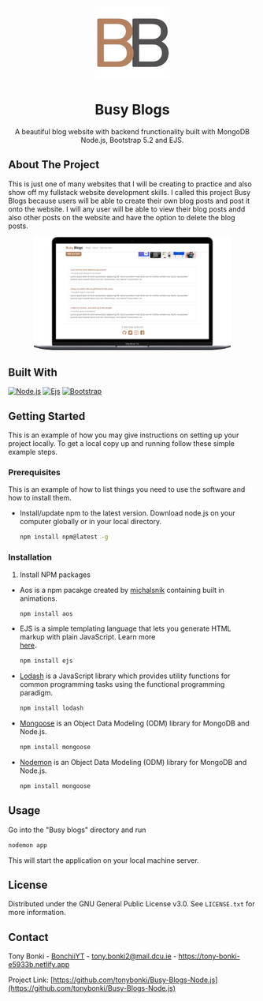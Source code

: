 <!-- PROJECT LOGO -->
<div align="center">
  <a href="https://github.com/tonybonki/Busy-Blogs-Node.js">
    <img src="public/tab-logo.png" alt="Logo" width="150" height="150">
  </a>

<h1 align="center">Busy Blogs</h1>

  <p align="center">
    A beautiful blog website with backend frunctionality built with MongoDB Node.js, Bootstrap 5.2 and EJS.
    <br />
  </p>
</div>


<!-- ABOUT THE PROJECT -->
## About The Project

This is just one of many websites that I will be creating to practice and also show off my fullstack website development skills. I called this project Busy Blogs because users will be able to create their own blog posts and post it onto the website. I will any user will be able to view their blog posts andd also other posts on the website and have the option to delete the blog posts.

<div align='center' class='flex-container'>
<img width='400' src="/public/blogs-img.png" alt="website-cover">

</div>




## Built With

 [![Node.js][Node.js]][Node-url]
 [![Ejs][Ejs.co]][Ejs-url]
 [![Bootstrap][Bootstrap.com]][Bootstrap-url]




<!-- GETTING STARTED -->
## Getting Started

This is an example of how you may give instructions on setting up your project locally.
To get a local copy up and running follow these simple example steps.

### Prerequisites

This is an example of how to list things you need to use the software and how to install them.
* Install/update npm to the latest version. Download node.js on your computer globally or in your local directory.
  ```sh
  npm install npm@latest -g
  ```

### Installation


1. Install NPM packages
* Aos is a npm pacakge created by 
[michalsnik](https://github.com/michalsnik/aos) containing built in animations. 
   ```sh
   npm install aos
   ```
* EJS is a simple templating language that lets you generate HTML markup with plain JavaScript. Learn more  
[here](https://ejs.co). 
   ```sh
   npm install ejs
   ```
* [Lodash](https://www.npmjs.com/package/lodash) is a JavaScript library which provides utility functions for common programming tasks using the functional programming paradigm.  
   ```sh
   npm install lodash
   ```
* [Mongoose](https://www.npmjs.com/package/mongoose) is an Object Data Modeling (ODM) library for MongoDB and Node.js.
   ```sh
   npm install mongoose
   ```
* [Nodemon](https://nodemon.io) is an Object Data Modeling (ODM) library for MongoDB and Node.js.
   ```sh
   npm install mongoose
   ```





<!-- USAGE EXAMPLES -->
## Usage

Go into the "Busy blogs" directory and run

```sh
nodemon app
```
This will start the application on your local machine server.







<!-- LICENSE -->
## License

Distributed under the GNU General Public License v3.0. See `LICENSE.txt` for more information.




<!-- CONTACT -->
## Contact

Tony Bonki - [BonchiiYT](https://twitter.com/twitter_handle) - tony.bonki2@mail.dcu.ie - https://tony-bonki-e5933b.netlify.app

Project Link: [https://github.com/tonybonki/Busy-Blogs-Node.js](https://github.com/tonybonki/Busy-Blogs-Node.js)



<!-- MARKDOWN LINKS & IMAGES -->
<!-- https://www.markdownguide.org/basic-syntax/#reference-style-links -->
[contributors-shield]: https://img.shields.io/github/contributors/tonybonki/Busy-Blogs-Node.js.svg?style=for-the-badge
[contributors-url]: https://github.com/tonybonki/Busy-Blogs-Node.js/graphs/contributors
[forks-shield]: https://img.shields.io/github/forks/tonybonki/Busy-Blogs-Node.js.svg?style=for-the-badge
[forks-url]: https://github.com/tonybonki/Busy-Blogs-Node.js/network/members
[stars-shield]: https://img.shields.io/github/stars/tonybonki/Busy-Blogs-Node.js.svg?style=for-the-badge
[stars-url]: https://github.com/tonybonki/Busy-Blogs-Node.js/stargazers
[issues-shield]: https://img.shields.io/github/issues/tonybonki/Busy-Blogs-Node.js.svg?style=for-the-badge
[issues-url]: https://github.com/tonybonki/Busy-Blogs-Node.js/issues
[license-shield]: https://img.shields.io/github/license/tonybonki/Busy-Blogs-Node.js.svg?style=for-the-badge
[license-url]: https://github.com/tonybonki/Busy-Blogs-Node.js/blob/master/LICENSE.txt
[Node.js]: https://img.shields.io/badge/Node.js-000000?style=for-the-badge&logo=Nodedotjs&logoColor=white
[Node-url]: https://Nodejs.org/
[Ejs.co]: https://img.shields.io/badge/Ejs-20232A?style=for-the-badge&logo=Ejs&logoColor=61DAFB
[Ejs-url]: https://Ejs.co/
[Bootstrap.com]: https://img.shields.io/badge/Bootstrap-563D7C?style=for-the-badge&logo=bootstrap&logoColor=white
[Bootstrap-url]: https://getbootstrap.com
